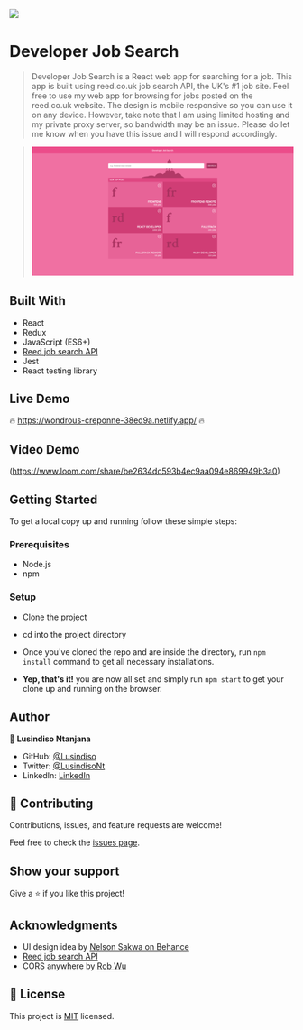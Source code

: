 ![](https://img.shields.io/badge/Microverse-blueviolet)

# Developer Job Search

> Developer Job Search is a React web app for searching for a job. This app is built using reed.co.uk job search API, the UK's #1 job site. Feel free to use my web app for browsing for jobs posted on the reed.co.uk website. The design is mobile responsive so you can use it on any device. However, take note that I am using limited hosting and my private proxy server, so bandwidth may be an issue. Please do let me know when you have this issue and I will respond accordingly.

> ![Developer Job Search](./screenshot.png)

## Built With

- React
- Redux
- JavaScript (ES6+)
- [Reed job search API](https://www.reed.co.uk/developers)
- Jest
- React testing library

## Live Demo

:fire: https://wondrous-creponne-38ed9a.netlify.app/ :fire:

## Video Demo

(https://www.loom.com/share/be2634dc593b4ec9aa094e869949b3a0)


## Getting Started

To get a local copy up and running follow these simple steps:

### Prerequisites

- Node.js
- npm

### Setup

- Clone the project


- cd into the project directory


- Once you've cloned the repo and are inside the directory, run `npm install` command to get all necessary installations.

- **Yep, that's it!** you are now all set and simply run `npm start` to get your clone up and running on the browser.

## Author

👤 **Lusindiso Ntanjana**

- GitHub: [@Lusindiso](https://github.com/Lusindiso)
- Twitter: [@LusindisoNt](https://twitter.com/LusindisoNt)
- LinkedIn: [LinkedIn](https://www.linkedin.com/in/lusindisontanjana/)

## 🤝 Contributing

Contributions, issues, and feature requests are welcome!

Feel free to check the [issues page](../../issues/).

## Show your support

Give a ⭐️ if you like this project!

## Acknowledgments

- UI design idea by [Nelson Sakwa on Behance](https://www.behance.net/sakwadesignstudio)
- [Reed job search API](https://www.reed.co.uk/developers)
- CORS anywhere by [Rob Wu](https://github.com/Rob--W)

## 📝 License

This project is [MIT](./LICENSE) licensed.
